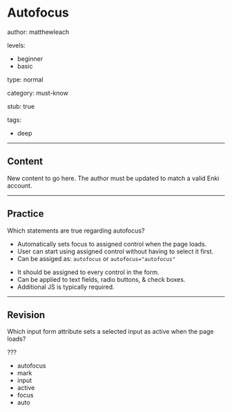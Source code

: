 # Autofocus
author: matthewleach

levels:
  - beginner
  - basic

type: normal

category: must-know

stub: true

tags:
  - deep


---
## Content

New content to go here. The author must be updated to match a valid Enki account.

---
## Practice

Which statements are true regarding autofocus?

+ Automatically sets focus to assigned control when the page loads.
+ User can start using assigned control without having to select it first.
+ Can be assiged as: `autofocus` or `autofocus="autofocus"`
- It should be assigned to every control in the form.
- Can be applied to text fields, radio buttons, & check boxes. 
- Additional JS is typically required.

---
## Revision

Which input form attribute sets a selected input as active when the page loads?

???

* autofocus
* mark
* input
* active
* focus
* auto

